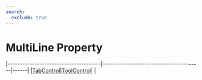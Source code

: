 ```yaml
---
search:
  exclude: true
---
```


<h1 class="heading"><span class="name">MultiLine Property</span></h1>

|--------------------------------------|----------------------------------------|------|
|[TabControl](../objects/tabcontrol.md)|[ToolControl](../objects/toolcontrol.md)|&nbsp;|
